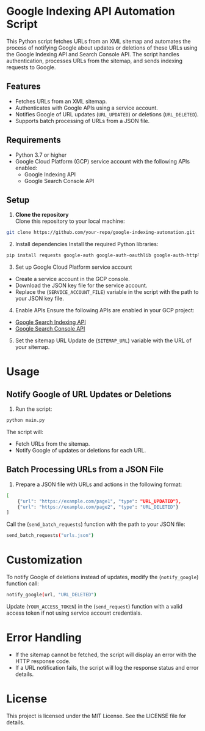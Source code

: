 # Google Indexing API Automation Script

This Python script fetches URLs from an XML sitemap and automates the process of notifying Google about updates or deletions of these URLs using the Google Indexing API and Search Console API. The script handles authentication, processes URLs from the sitemap, and sends indexing requests to Google.

## Features

- Fetches URLs from an XML sitemap.
- Authenticates with Google APIs using a service account.
- Notifies Google of URL updates (`URL_UPDATED`) or deletions (`URL_DELETED`).
- Supports batch processing of URLs from a JSON file.

## Requirements

- Python 3.7 or higher
- Google Cloud Platform (GCP) service account with the following APIs enabled:
  - Google Indexing API
  - Google Search Console API

## Setup

1. **Clone the repository**  
   Clone this repository to your local machine:
   
```bash
git clone https://github.com/your-repo/google-indexing-automation.git
```

2. Install dependencies
Install the required Python libraries:

```bash
pip install requests google-auth google-auth-oauthlib google-auth-httplib2 google-api-python-client
```

3. Set up Google Cloud Platform service account
- Create a service account in the GCP console.
- Download the JSON key file for the service account.
- Replace the (`SERVICE_ACCOUNT_FILE`) variable in the script with the path to your JSON key file.

4. Enable APIs
Ensure the following APIs are enabled in your GCP project:
- [Google Search Indexing API](https://console.cloud.google.com/apis/library/indexing.googleapis.com?inv=1&invt=Abm28Q)
- [Google Search Console API](https://console.cloud.google.com/apis/library/searchconsole.googleapis.com?inv=1&invt=Abm28Q)

5. Set the sitemap URL
Update de (`SITEMAP_URL`) variable with the URL of your sitemap.

# Usage
## Notify Google of URL Updates or Deletions
1. Run the script:
  ```bash
  python main.py
  ```

The script will:
- Fetch URLs from the sitemap.
- Notify Google of updates or deletions for each URL.

## Batch Processing URLs from a JSON File
1. Prepare a JSON file with URLs and actions in the following format:

```bash
[
    {"url": "https://example.com/page1", "type": "URL_UPDATED"},
    {"url": "https://example.com/page2", "type": "URL_DELETED"}
]
```

Call the (`send_batch_requests`) function with the path to your JSON file:

```bash
send_batch_requests("urls.json")
```

# Customization
To notify Google of deletions instead of updates, modify the (`notify_google`) function call:

```bash
notify_google(url, "URL_DELETED")
```

Update (`YOUR_ACCESS_TOKEN`) in the (`send_request`) function with a valid access token if not using service account credentials.

# Error Handling
- If the sitemap cannot be fetched, the script will display an error with the HTTP response code.
- If a URL notification fails, the script will log the response status and error details.

# License
This project is licensed under the MIT License. See the LICENSE file for details.
